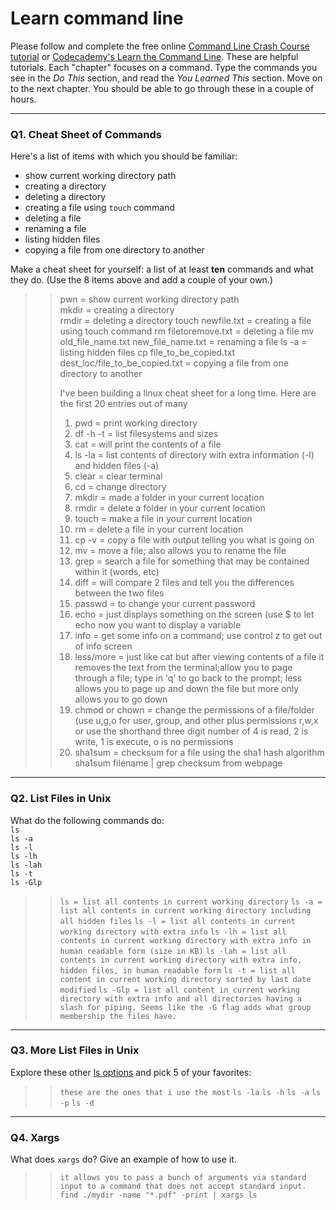 # Learn command line

Please follow and complete the free online [Command Line Crash Course
tutorial](https://web.archive.org/web/20160708171659/http://cli.learncodethehardway.org/book/) or [Codecademy's Learn the Command Line](https://www.codecademy.com/learn/learn-the-command-line). These are helpful tutorials. Each "chapter" focuses on a command. Type the commands you see in the _Do This_ section, and read the _You Learned This_ section. Move on to the next chapter. You should be able to go through these in a couple of hours.

---

### Q1.  Cheat Sheet of Commands  

Here's a list of items with which you should be familiar:  
* show current working directory path
* creating a directory
* deleting a directory
* creating a file using `touch` command
* deleting a file
* renaming a file
* listing hidden files
* copying a file from one directory to another

Make a cheat sheet for yourself: a list of at least **ten** commands and what they do.  (Use the 8 items above and add a couple of your own.)  

> > pwn = show current working directory path  
> > mkdir = creating a directory  
> > rmdir = deleting a directory
> > touch newfile.txt = creating a file using touch command
> > rm filetoremove.txt = deleting a file
> > mv old_file_name.txt new_file_name.txt = renaming a file
> > ls -a = listing hidden files
> > cp file_to_be_copied.txt dest_loc/file_to_be_copied.txt = copying a file from one directory to another
> > 
> > I've been building a linux cheat sheet for a long time.  Here are the first 20 entries out of many
> > 1)  pwd = print working directory
> > 2)  df -h -t = list filesystems and sizes
> > 3)  cat = will print the contents of a file
> > 4)  ls -la = list contents of directory with extra information (-l) and hidden files (-a)
> > 5)  clear = clear terminal
> > 6)  cd = change directory
> > 7)  mkdir = made a folder in your current location
> > 8)  rmdir = delete a folder in your current location
> > 9)  touch = make a file in your current location
> > 10) rm = delete a file in your current location
> > 11) cp -v = copy a file with output telling you what is going on
> > 12) mv = move a file; also allows you to rename the file
> > 13) grep = search a file for something that may be contained within it (words, etc)
> > 14) diff = will compare 2 files and tell you the differences between the two files
> > 15) passwd = to change your current password
> > 16) echo = just displays something on the screen (use $ to let echo now you want to display a variable
> > 17) info = get some info on a command; use control z to get out of info screen
> > 18) less/more = just like cat but after viewing contents of a file it removes the text from the terminal;allow you to page through a file; type in 'q' to go back to the prompt; less allows you to page up and down the file but more only allows you to go down
> > 19) chmod or chown = change the permissions of a file/folder (use u,g,o for user, group, and other plus permissions r,w,x or use the shorthand three digit number of 4 is read, 2 is write, 1 is execute, o is no permissions
> > 20) sha1sum = checksum for a file using the sha1 hash algorithm sha1sum filename | grep checksum from webpage

---

### Q2.  List Files in Unix   

What do the following commands do:  
`ls`  
`ls -a`  
`ls -l`  
`ls -lh`  
`ls -lah`  
`ls -t`  
`ls -Glp`  

> > `ls = list all contents in current working directory`
> > `ls -a = list all contents in current working directory including all hidden files`
> > `ls -l = list all contents in current working directory with extra info`
> > `ls -lh = list all contents in current working directory with extra info in human readable form (size in KB)`
> > `ls -lah = list all contents in current working directory with extra info, hidden files, in human readable form`
> > `ls -t = list all content in current working directory sorted by last date modified`
> > `ls -Glp = list all content in current working directory with extra info and all directories having a slash for piping. Seems like the -G flag adds what group membership the files have.`
---

### Q3.  More List Files in Unix  

Explore these other [ls options](http://www.techonthenet.com/unix/basic/ls.php) and pick 5 of your favorites:

> > `these are the ones that i use the most`
> > `ls -la`
> > `ls -h`
> > `ls -a`
> > `ls -p`
> > `ls -d`

---

### Q4.  Xargs   

What does `xargs` do? Give an example of how to use it.

> > `it allows you to pass a bunch of arguments via standard input to a command that does not accept standard input.`
> > `find ./mydir -name "*.pdf" -print | xargs ls`

 

